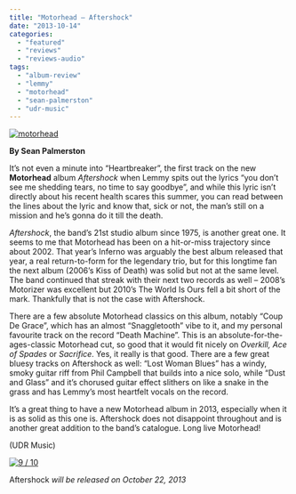 ```yaml
---
title: "Motorhead – Aftershock"
date: "2013-10-14"
categories: 
  - "featured"
  - "reviews"
  - "reviews-audio"
tags: 
  - "album-review"
  - "lemmy"
  - "motorhead"
  - "sean-palmerston"
  - "udr-music"
---
```


[![motorhead](http://www.hellbound.ca/wp-content/uploads/2013/10/motorhead-290x290.jpg)](http://www.hellbound.ca/wp-content/uploads/2013/10/motorhead.jpg)

**By Sean Palmerston**

It’s not even a minute into “Heartbreaker”, the first track on the new **Motorhead** album _Aftershock_ when Lemmy spits out the lyrics “you don’t see me shedding tears, no time to say goodbye”, and while this lyric isn’t directly about his recent health scares this summer, you can read between the lines about the lyric and know that, sick or not, the man’s still on a mission and he’s gonna do it till the death.

_Aftershock_, the band’s 21st studio album since 1975, is another great one. It seems to me that Motorhead has been on a hit-or-miss trajectory since about 2002. That year’s Inferno was arguably the best album released that year, a real return-to-form for the legendary trio, but for this longtime fan the next album (2006’s Kiss of Death) was solid but not at the same level. The band continued that streak with their next two records as well – 2008’s Motorizer was excellent but 2010’s The World Is Ours fell a bit short of the mark. Thankfully that is not the case with Aftershock.

There are a few absolute Motorhead classics on this album, notably “Coup De Grace”, which has an almost “Snaggletooth” vibe to it, and my personal favourite track on the record “Death Machine”. This is an absolute-for-the-ages-classic Motorhead cut, so good that it would fit nicely on _Overkill, Ace of Spades_ or _Sacrifice_. Yes, it really is that good. There are a few great bluesy tracks on Aftershock as well: “Lost Woman Blues” has a windy, smoky guitar riff from Phil Campbell that builds into a nice solo, while “Dust and Glass” and it’s chorused guitar effect slithers on like a snake in the grass and has Lemmy’s most heartfelt vocals on the record.

It’s a great thing to have a new Motorhead album in 2013, especially when it is as solid as this one is. Aftershock does not disappoint throughout and is another great addition to the band’s catalogue. Long live Motorhead!

(UDR Music)

[![9 / 10](http://www.hellbound.ca/wp-content/uploads/2009/05/review9.png)](http://www.hellbound.ca/wp-content/uploads/2009/05/review9.png)

Aftershock _will be released on October 22, 2013_
